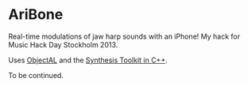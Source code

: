 AriBone
=======

Real-time modulations of jaw harp sounds with an iPhone! My hack for Music Hack Day Stockholm 2013.

Uses [ObjectAL](http://kstenerud.github.com/ObjectAL-for-iPhone/) and the [Synthesis Toolkit in C++](https://ccrma.stanford.edu/software/stk/).

To be continued. 
